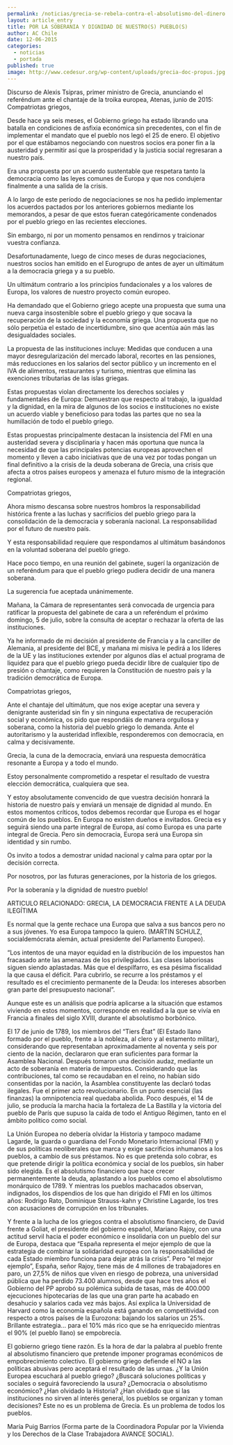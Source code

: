 ```yaml
---
permalink: /noticias/grecia-se-rebela-contra-el-absolutismo-del-dinero.html
layout: article_entry
title: POR LA SOBERANIA Y DIGNIDAD DE NUESTRO(S) PUEBLO(S)
author: AC Chile
date: 12-06-2015
categories: 
  - noticias
  - portada
published: true
image: http://www.cedesur.org/wp-content/uploads/grecia-doc-propus.jpg
---
```


Discurso de  Alexis Tsipras, primer ministro de Grecia, anunciando el referéndum ante el chantaje de la troika europea, Atenas, junio de 2015:
Compatriotas griegos,

Desde hace ya seis meses, el Gobierno griego ha estado librando una batalla en condiciones de asfixia económica sin precedentes, con el fin de implementar el mandato que el pueblo nos legó el 25 de enero. El objetivo por el que estábamos negociando con nuestros socios era poner fin a la austeridad y permitir así que la prosperidad y la justicia social regresaran a nuestro país.

Era una propuesta por un acuerdo sustentable que respetara tanto la democracia como las leyes comunes de Europa y que nos condujera finalmente a una salida de la crisis.

A lo largo de este período de negociaciones se nos ha pedido implementar los acuerdos pactados por los anteriores gobiernos mediante los memorandos, a pesar de que estos fueran categóricamente condenados por el pueblo griego en las recientes elecciones.

Sin embargo, ni por un momento pensamos en rendirnos y traicionar vuestra confianza.

Desafortunadamente, luego de cinco meses de duras negociaciones, nuestros socios han emitido en el Eurogrupo de antes de ayer un ultimátum a la democracia griega y a su pueblo.

Un ultimátum contrario a los principios fundacionales y a los valores de Europa, los valores de nuestro proyecto común europeo.

Ha demandado que el Gobierno griego acepte una propuesta que suma una nueva carga insostenible sobre el pueblo griego y que socava la recuperación de la sociedad y la economía griega. Una propuesta que no sólo perpetúa el estado de incertidumbre, sino que acentúa aún más las desigualdades sociales.

La propuesta de las instituciones incluye: Medidas que conducen a una mayor desregularización del mercado laboral, recortes en las pensiones, más reducciones en los salarios del sector público y un incremento en el IVA de alimentos, restaurantes y turismo, mientras que elimina las exenciones tributarias de las islas griegas.

Estas propuestas violan directamente los derechos sociales y fundamentales de Europa: Demuestran que respecto al trabajo, la igualdad y la dignidad, en la mira de algunos de los socios e instituciones no existe un acuerdo viable y beneficioso para todas las partes que no sea la humillación de todo el pueblo griego.

Estas propuestas principalmente destacan la insistencia del FMI en una austeridad severa y disciplinaria y hacen más oportuna que nunca la necesidad de que las principales potencias europeas aprovechen el momento y lleven a cabo iniciativas que de una vez por todas pongan un final definitivo a la crisis de la deuda soberana de Grecia, una crisis que afecta a otros países europeos y amenaza el futuro mismo de la integración regional.

Compatriotas griegos,

Ahora mismo descansa sobre nuestros hombros la responsabilidad histórica frente a las luchas y sacrificios del pueblo griego para la consolidación de la democracia y soberanía nacional. La responsabilidad por el futuro de nuestro país.

Y esta responsabilidad requiere que respondamos al ultimátum basándonos en la voluntad soberana del pueblo griego.

Hace poco tiempo, en una reunión del gabinete, sugerí la organización de un referéndum para que el pueblo griego pudiera decidir de una manera soberana.

La sugerencia fue aceptada unánimemente.

Mañana, la Cámara de representantes será convocada de urgencia para ratificar la propuesta del gabinete de cara a un referéndum el próximo domingo, 5 de julio, sobre la consulta de aceptar o rechazar la oferta de las instituciones.

Ya he informado de mi decisión al presidente de Francia y a la canciller de Alemania, al presidente del BCE, y mañana mi misiva le pedirá a los líderes de la UE y las instituciones extender por algunos días el actual programa de liquidez para que el pueblo griego pueda decidir libre de cualquier tipo de presión o chantaje, como requieren la Constitución de nuestro país y la tradición democrática de Europa.

Compatriotas griegos,

Ante el chantaje del ultimátum, que nos exige aceptar una severa y denigrante austeridad sin fin y sin ninguna expectativa de recuperación social y económica, os pido que respondáis de manera orgullosa y soberana, como la historia del pueblo griego lo demanda. Ante el autoritarismo y la austeridad inflexible, responderemos con democracia, en calma y decisivamente.

Grecia, la cuna de la democracia, enviará una respuesta democrática resonante a Europa y a todo el mundo.

Estoy personalmente comprometido a respetar el resultado de vuestra elección democrática, cualquiera que sea.

Y estoy absolutamente convencido de que vuestra decisión honrará la historia de nuestro país y enviará un mensaje de dignidad al mundo. En estos momentos críticos, todos debemos recordar que Europa es el hogar común de los pueblos. En Europa no existen dueños e invitados. Grecia es y seguirá siendo una parte integral de Europa, así como Europa es una parte integral de Grecia. Pero sin democracia, Europa será una Europa sin identidad y sin rumbo.

Os invito a todos a demostrar unidad nacional y calma para optar por la decisión correcta.

Por nosotros, por las futuras generaciones, por la historia de los griegos.

Por la soberanía y la dignidad de nuestro pueblo!


ARTICULO RELACIONADO:
GRECIA, LA DEMOCRACIA FRENTE A LA DEUDA ILEGÍTIMA

Es normal que la gente rechace una Europa que salva a sus bancos pero no a sus jóvenes. Yo esa Europa tampoco la quiero. (MARTIN SCHULZ, socialdemócrata alemán, actual presidente del Parlamento Europeo).

“Los intentos de una mayor equidad en la distribución de los impuestos han fracasado ante las amenazas de los privilegiados. Las clases laboriosas siguen siendo aplastadas. Más que el despilfarro, es esa pésima fiscalidad la que causa el déficit. Para cubrirlo, se recurre a los préstamos y el resultado es el crecimiento permanente de la Deuda: los intereses absorben gran parte del presupuesto nacional”.

Aunque este es un análisis que podría aplicarse a la situación que estamos viviendo en estos momentos, corresponde en realidad a la que se vivía en Francia a finales del siglo XVIII, durante el absolutismo borbónico.

El 17 de junio de 1789, los miembros del “Tiers État” (El Estado llano formado por el pueblo, frente a la nobleza, al clero y al estamento militar), considerando que representaban aproximadamente al noventa y seis por ciento de la nación, declararon que eran suficientes para formar la Asamblea Nacional. Después tomaron una decisión audaz, mediante un acto de soberanía en materia de impuestos. Considerando que las contribuciones, tal como se recaudaban en el reino, no habían sido consentidas por la nación, la Asamblea constituyente las declaró todas ilegales. Fue el primer acto revolucionario. En un punto esencial (las finanzas) la omnipotencia real quedaba abolida. Poco después, el 14 de julio, se producía la marcha hacia la fortaleza de La Bastilla y la victoria del pueblo de París que supuso la caída de todo el Antiguo Régimen, tanto en el ámbito político como social.

La Unión Europea no debería olvidar la Historia y tampoco madame Lagarde, la guarda o guardiana del Fondo Monetario Internacional (FMI) y de sus políticas neoliberales que marca y exige sacrificios inhumanos a los pueblos, a cambio de sus préstamos. No es que pretenda solo cobrar, es que pretende dirigir la política económica y social de los pueblos, sin haber sido elegida. Es el absolutismo financiero que hace crecer permanentemente la deuda, aplastando a los pueblos como el absolutismo monárquico de 1789. Y mientras los pueblos machacados observan, indignados, los dispendios de los que han dirigido el FMI en los últimos años: Rodrigo Rato, Dominique Strauss-kahn y Christine Lagarde, los tres con acusaciones de corrupción en los tribunales.

Y frente a la lucha de los griegos contra el absolutismo financiero, de David frente a Goliat, el presidente del gobierno español, Mariano Rajoy, con una actitud servil hacia el poder económico e insolidaria con un pueblo del sur de Europa, destaca que “España representa el mejor ejemplo de que la estrategia de combinar la solidaridad europea con la responsabilidad de cada Estado miembro funciona para dejar atrás la crisis”. Pero “el mejor ejemplo”, España, señor Rajoy, tiene más de 4 millones de trabajadores en paro, un 27,5% de niños que viven en riesgo de pobreza, una universidad pública que ha perdido 73.400 alumnos, desde que hace tres años el Gobierno del PP aprobó su polémica subida de tasas, más de 400.000 ejecuciones hipotecarias de las que una gran parte ha acabado en desahucio y salarios cada vez más bajos. Así explica la Universidad de Harvard como la economía española está ganando en competitividad con respecto a otros países de la Eurozona: bajando los salarios un 25%. Brillante estrategia... para el 10% más rico que se ha enriquecido mientras el 90% (el pueblo llano) se empobrecía.

El gobierno griego tiene razón. Es la hora de dar la palabra al pueblo frente al absolutismo financiero que pretende imponer programas económicos de empobrecimiento colectivo. El gobierno griego defiende el NO a las políticas abusivas pero aceptará el resultado de las urnas. ¿Y la Unión Europea escuchará al pueblo griego? ¿Buscará soluciones políticas y sociales o seguirá favoreciendo la usura? ¿Democracia o absolutismo económico? ¿Han olvidado la Historia? ¿Han olvidado que si las instituciones no sirven al interés general, los pueblos se organizan y toman decisiones? Este no es un problema de Grecia. Es un problema de todos los pueblos.

María Puig Barrios (Forma parte de la Coordinadora Popular por la Vivienda y los Derechos de la Clase Trabajadora AVANCE SOCIAL).
